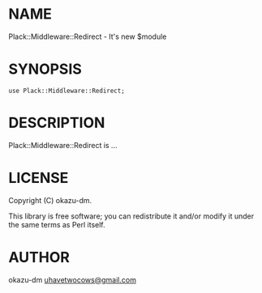 # NAME

Plack::Middleware::Redirect - It's new $module

# SYNOPSIS

    use Plack::Middleware::Redirect;

# DESCRIPTION

Plack::Middleware::Redirect is ...

# LICENSE

Copyright (C) okazu-dm.

This library is free software; you can redistribute it and/or modify
it under the same terms as Perl itself.

# AUTHOR

okazu-dm <uhavetwocows@gmail.com>
